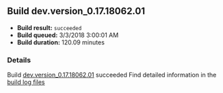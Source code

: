 ## Build dev.version_0.17.18062.01
- **Build result:** `succeeded`
- **Build queued:** 3/3/2018 3:00:01 AM
- **Build duration:** 120.09 minutes
### Details
Build [dev.version_0.17.18062.01](https://winappstudio.visualstudio.com/web/build.aspx?pcguid=a4ef43be-68ce-4195-a619-079b4d9834c2&builduri=vstfs%3a%2f%2f%2fBuild%2fBuild%2f25190) succeeded
Find detailed information in the [build log files](https://uwpctdiags.blob.core.windows.net/buildlogs/dev.version_0.17.18062.01_logs.zip)
